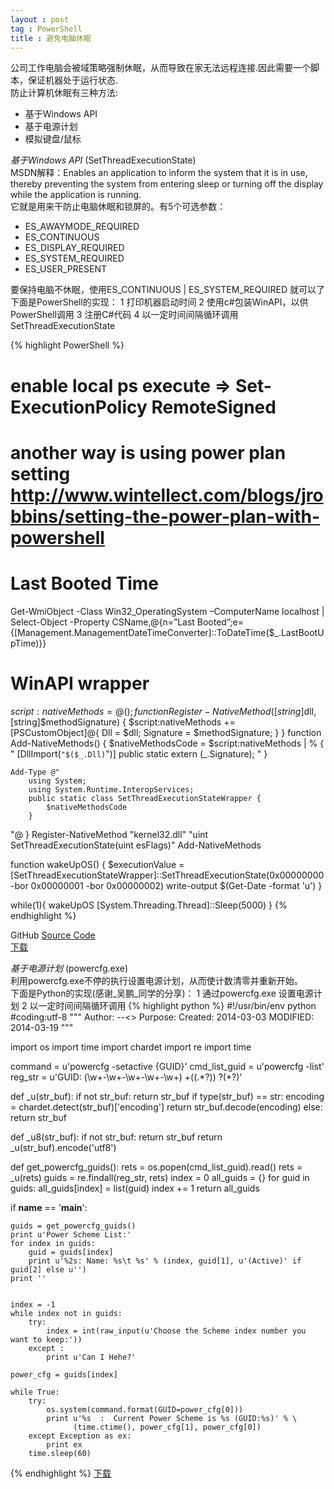 ```yaml
---
layout : post
tag : PowerShell
title : 避免电脑休眠
---
```

公司工作电脑会被域策略强制休眠，从而导致在家无法远程连接.因此需要一个脚本，保证机器处于运行状态.   
防止计算机休眠有三种方法:   
  - 基于Windows API 
  - 基于电源计划 
  - 模拟键盘/鼠标     


*基于Windows API*    (SetThreadExecutionState)    
MSDN解释：Enables an application to inform the system that it is in use, thereby preventing the system from entering sleep or turning off the display while the application is running.    
它就是用来干防止电脑休眠和锁屏的。有5个可选参数：
- ES_AWAYMODE_REQUIRED
- ES_CONTINUOUS
- ES_DISPLAY_REQUIRED
- ES_SYSTEM_REQUIRED
- ES_USER_PRESENT

要保持电脑不休眠，使用ES_CONTINUOUS | ES_SYSTEM_REQUIRED 就可以了  
下面是PowerShell的实现：
1   打印机器启动时间
2   使用c#包装WinAPI，以供PowerShell调用
3   注册C#代码
4   以一定时间间隔循环调用SetThreadExecutionState

{% highlight PowerShell %}
# enable local ps execute => Set-ExecutionPolicy RemoteSigned
# another way is using power plan setting http://www.wintellect.com/blogs/jrobbins/setting-the-power-plan-with-powershell
# Last Booted Time
Get-WmiObject -Class Win32_OperatingSystem –ComputerName localhost | Select-Object -Property CSName,@{n=”Last Booted”;e={[Management.ManagementDateTimeConverter]::ToDateTime($_.LastBootUpTime)}}

# WinAPI wrapper
$script:nativeMethods = @();
function Register-NativeMethod([string]$dll, [string]$methodSignature)
{
    $script:nativeMethods += [PSCustomObject]@{ Dll = $dll; Signature = $methodSignature; }
}
function Add-NativeMethods()
{
    $nativeMethodsCode = $script:nativeMethods | % { "
        [DllImport(`"$($_.Dll)`")]
        public static extern $($_.Signature);
    " }

    Add-Type @"
        using System;
        using System.Runtime.InteropServices;
        public static class SetThreadExecutionStateWrapper {
            $nativeMethodsCode
        }
"@
}
Register-NativeMethod "kernel32.dll" "uint SetThreadExecutionState(uint esFlags)"
Add-NativeMethods


function wakeUpOS() {
    $executionValue = [SetThreadExecutionStateWrapper]::SetThreadExecutionState(0x00000000 -bor 0x00000001 -bor 0x00000002)
    write-output $(Get-Date -format 'u')
}

while(1){
    wakeUpOS
    [System.Threading.Thread]::Sleep(5000)
}
{% endhighlight %}

GitHub [Source Code](https://github.com/jacky-wzj/code-snippet/blob/master/wake-up.ps1 "Source Code")   
[下载](/assets/attarchments/2014-03-18/wake-up.ps1)

*基于电源计划*    (powercfg.exe)  
利用powercfg.exe不停的执行设置电源计划，从而使计数清零并重新开始。     
下面是Python的实现(感谢_吴鹏_同学的分享)：
1   通过powercfg.exe 设置电源计划
2   以一定时间间隔循环调用
{% highlight python %}
#!/usr/bin/env python
#coding:utf-8
"""
  Author:   --<>
  Purpose: 
  Created: 2014-03-03
  MODIFIED: 2014-03-19
"""

import os
import time
import chardet
import re
import time

command       = u'powercfg -setactive {GUID}'
cmd_list_guid = u'powercfg -list'
reg_str       = u'GUID: (\w+-\w+-\w+-\w+-\w+) +\((.*?)\) ?(\*?)'

def _u(str_buf):
    if not str_buf:
        return str_buf
    if type(str_buf) == str:
        encoding = chardet.detect(str_buf)['encoding']
        return str_buf.decode(encoding)
    else:
        return str_buf
    
def _u8(str_buf):
    if not str_buf:
        return str_buf
    return _u(str_buf).encode('utf8')

def get_powercfg_guids():
    rets = os.popen(cmd_list_guid).read()
    rets = _u(rets)
    guids = re.findall(reg_str, rets)
    index = 0
    all_guids = {}
    for guid in guids:
        all_guids[index] = list(guid)
        index += 1
    return all_guids

if __name__ == '__main__':

    guids = get_powercfg_guids()
    print u'Power Scheme List:'
    for index in guids:
        guid = guids[index]
        print u'%2s: Name: %s\t %s' % (index, guid[1], u'(Active)' if guid[2] else u'')
    print '' 
    

    index = -1
    while index not in guids:
        try:
            index = int(raw_input(u'Choose the Scheme index number you want to keep:'))
        except :
            print u'Can I Hehe?'
            
    power_cfg = guids[index]
    
    while True:
        try:
            os.system(command.format(GUID=power_cfg[0]))
            print u'%s  :  Current Power Scheme is %s (GUID:%s)' % \
                  (time.ctime(), power_cfg[1], power_cfg[0])
        except Exception as ex:
            print ex
        time.sleep(60)
{% endhighlight %}
[下载](/assets/attarchments/2014-03-18/stay_awake.zip)